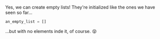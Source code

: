 Yes, we can create empty lists! They're initialized like the ones we have seen so far...

```python
an_empty_list = []
```

...but with no elements inde it, of course. :stuck_out_tongue_closed_eyes:
